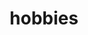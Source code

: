 ---
layout: page
title: hobbies
nav: true
nav_order: 6
dropdown: true
children: 
    - title: Rubik
      permalink: /rubik/
    - title: divider
    - title: Skating
      permalink: /skating/
---